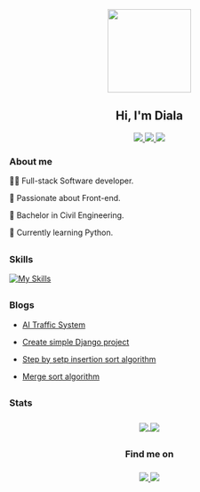 

<div id="header" align="center">
  <img src="https://media.giphy.com/media/NgurY1o4z080Jfoyzw/giphy.gif" width="150"/>
  <h2 align="center">Hi, I'm Diala</h2>
  <div>
    <a href="https://www.linkedin.com/in/dialaabulkhail/">
      <img src="https://img.shields.io/badge/LinkedIn-blue?style=for-the-badge&logo=linkedin&logoColor=white" />
    </a>
    <a href="https://hashnode.com/@DialaBK">
      <img src="https://img.shields.io/badge/HashNode-blue?style=for-the-badge&logo=hashnode&logoColor=white" />
    </a>
    <a href="mailto:diala.sh.98@gmail.com">
      <img src="https://img.shields.io/badge/Gmail-blue?style=for-the-badge&logo=gmail&logoColor=white"/>
    </a>
    
</div>
  <img src="https://komarev.com/ghpvc/?username=dialaabulkhail&style=flat-square&color=blue" alt=""/>
</div>




<h3> About me </h3>

👩‍💻 Full-stack Software developer.

🤍 Passionate about Front-end.
  
👷‍ Bachelor in Civil Engineering.
  
🌱 Currently learning Python.

<h2></h2>
<h3> Skills </h3>

[![My Skills](https://skillicons.dev/icons?i=react,html,css,python,javascript,nodejs,nextjs,tailwind,heroku,django,docker,github,vscode,md,netlify,postgres,tensorflow&perline=6)](https://skillicons.dev)


<h2></h2>
<h3>Blogs</h3>

- [AI Traffic System](https://dialabk.hashnode.dev/ai-traffic-system-with-python)

- [Create simple Django project](https://dialabk.hashnode.dev/step-by-step-to-create-a-simple-django-project)

- [Step by setp insertion sort algorithm](https://dialabk.hashnode.dev/insertion-sort-algorithm)

- [Merge sort algorithm](https://dialabk.hashnode.dev/merge-sort-algorithm)
  
<h2></h2>
<h3> Stats <h3/>
  
<div align="center">
  <a href="https://gpvc.arturio.dev/dialaabulkhail">
    <img align="center" src="https://github-readme-stats.vercel.app/api?username=dialaabulkhail&show_icons=true&theme=radical" />
  </a>
  <a href="https://github.com/anuraghazra/github-readme-stats">
    <img align="center" src="https://github-readme-stats.vercel.app/api/top-langs/?username=dialaabulkhail&layout=compact&theme=radical" />
  </a>
</div>


<h2></h2>
<h2></h2>
  
<h3 align="center"> Find me on <h3/> 
  
<p align="center">
  <a href="">
    <img src="https://cdn.iconscout.com/icon/free/png-64/kaggle-3445684-2878616.png" />
  </a>

  <a href="https://www.hackerrank.com/diala_sh_98?hr_r=1">
    <img src="https://cdn.iconscout.com/icon/free/png-64/hackerrank-3445637-2878569.png" />
  </a>

